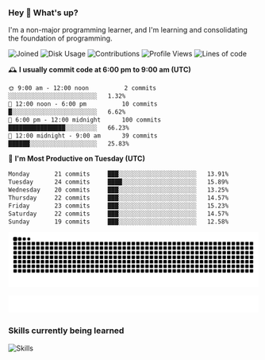 ### Hey :wave: What's up?

I'm a non-major programming learner, and I'm learning and consolidating the foundation of programming.

<!--START_SECTION:waka-->
![Joined](http://img.shields.io/badge/Joined-8%20years%20ago-6D67E4?style=flat&labelColor=453C67)
![Disk Usage](http://img.shields.io/badge/Github%27s%20Storage-604.4%20MB-FD841F?style=flat&labelColor=E14D2A)
![Contributions](http://img.shields.io/badge/Contributions%20in%202025-30-7DCE13?style=flat&labelColor=2B7A0B)
![Profile Views](http://img.shields.io/badge/Profile%20Views-0-3AB4F2?style=flat&labelColor=0078AA)
![Lines of code](https://img.shields.io/badge/Lines%20of%20code-2%20Million%20Lines%20of%20code-FF8B8B?style=flat&labelColor=EB4747)

🕰️ **I usually commit code at 6:00 pm to 9:00 am (UTC)** 

```text
🌞 9:00 am - 12:00 noon          2 commits      ░░░░░░░░░░░░░░░░░░░░░░░░░   1.32% 
🌆 12:00 noon - 6:00 pm          10 commits     █░░░░░░░░░░░░░░░░░░░░░░░░   6.62% 
🌃 6:00 pm - 12:00 midnight      100 commits    ████████████████░░░░░░░░░   66.23% 
🌙 12:00 midnight - 9:00 am      39 commits     ██████░░░░░░░░░░░░░░░░░░░   25.83%
```
📅 **I'm Most Productive on Tuesday (UTC)** 

```text
Monday       21 commits     ███░░░░░░░░░░░░░░░░░░░░░░   13.91% 
Tuesday      24 commits     ████░░░░░░░░░░░░░░░░░░░░░   15.89% 
Wednesday    20 commits     ███░░░░░░░░░░░░░░░░░░░░░░   13.25% 
Thursday     22 commits     ███░░░░░░░░░░░░░░░░░░░░░░   14.57% 
Friday       23 commits     ███░░░░░░░░░░░░░░░░░░░░░░   15.23% 
Saturday     22 commits     ███░░░░░░░░░░░░░░░░░░░░░░   14.57% 
Sunday       19 commits     ███░░░░░░░░░░░░░░░░░░░░░░   12.58%
```

<!--END_SECTION:waka-->

![Snake animation](https://raw.githubusercontent.com/dirname/dirname/output/snake.svg)

![metrics](github-metrics.svg)

### Skills currently being learned

![Skills](https://skillicons.dev/icons?i=linux,rust,go,solidity,typescript,bash,git,postgres,mysql,redis,mongo,docker,kubernetes,grafana,prometheus)
